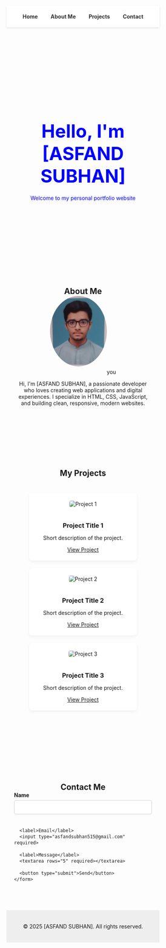 <!DOCTYPE html>
<html lang="en">
<head>
  <meta charset="UTF-8">
  <meta name="viewport" content="width=device-width, initial-scale=1">
  <title>My Portfolio</title>
  <style>
    * {
      margin: 0;
      padding: 0;
      box-sizing: border-box;
      scroll-behavior: smooth;
    }

    body {
      font-family: 'Segoe UI', sans-serif;
      line-height: 1.6;
      background: #f9f9f9;
      color: #333;
    }

    header {
      background: #fff;
      padding: 20px;
      text-align: center;
      box-shadow: 0 2px 4px rgba(0,0,0,0.1);
      position: sticky;
      top: 0;
      z-index: 100;
    }

    nav a {
      margin: 0 15px;
      text-decoration: none;
      color: #333;
      font-weight: bold;
    }

    section {
      padding: 60px 20px;
      text-align: center;
    }

    .banner {
      background: url('https://via.placeholder.com/1500x400') no-repeat center/cover;
      color: blue;
      padding: 120px 20px;
    }

    .banner h1 {
      font-size: 48px;
      margin-bottom: 20px;
    }

    .about img {
      width: 150px;
      border-radius: 50%;
      margin-bottom: 20px;
    }

    .projects {
      display: grid;
      grid-template-columns: repeat(auto-fit, minmax(250px, 1fr));
      gap: 20px;
      padding: 40px;
    }

    .card {
      background: white;
      padding: 20px;
      border-radius: 8px;
      box-shadow: 0 4px 8px rgba(0,0,0,0.05);
      transition: transform 0.3s ease;
    }

    .card:hover {
      transform: translateY(-5px);
    }

    .card img {
      width: 100%;
      border-radius: 4px;
      margin-bottom: 15px;
    }

    .contact form {
      max-width: 500px;
      margin: 0 auto;
      text-align: left;
    }

    .contact label {
      display: block;
      margin-bottom: 5px;
      font-weight: bold;
    }

    .contact input, .contact textarea {
      width: 100%;
      padding: 10px;
      margin-bottom: 20px;
      border: 1px solid #ccc;
      border-radius: 4px;
    }

    .contact button {
      background: #333;
      color: white;
      border: none;
      padding: 12px 20px;
      border-radius: 4px;
      cursor: pointer;
      transition: background 0.3s ease;
    }

    .contact button:hover {
      background: #555;
    }

    footer {
      padding: 20px;
      background: #eee;
      text-align: center;
    }

  </style>
</head>

<body>

  <header>
    <nav>
      <a href="#home">Home</a>
      <a href="#about">About Me</a>
      <a href="#projects">Projects</a>
      <a href="#contact">Contact</a>
    </nav>
  </header>

  <section id="home" class="banner">
    <h1>Hello, I'm [ASFAND SUBHAN]</h1>
    <p>Welcome to my personal portfolio website</p>
  </section>

  <section id="about" class="about">
    <h2>About Me</h2>
    <img src="my photo.jpg" alt="Profile Photo">you 
    <p>Hi, I'm [ASFAND SUBHAN], a passionate developer who loves creating web applications and digital experiences. I specialize in HTML, CSS, JavaScript, and building clean, responsive, modern websites.</p>
  </section>

  <section id="projects">
    <h2>My Projects</h2>
    <div class="projects">
      <div class="card">
        <img src="https://via.placeholder.com/400x200" alt="Project 1">
        <h3>Project Title 1</h3>
        <p>Short description of the project.</p>
        <a href="#" target="_blank">View Project</a>
      </div>
      <div class="card">
        <img src="https://via.placeholder.com/400x200" alt="Project 2">
        <h3>Project Title 2</h3>
        <p>Short description of the project.</p>
        <a href="#" target="_blank">View Project</a>
      </div>
      <div class="card">
        <img src="https://via.placeholder.com/400x200" alt="Project 3">
        <h3>Project Title 3</h3>
        <p>Short description of the project.</p>
        <a href="#" target="_blank">View Project</a>
      </div>
    </div>
  </section>

  <section id="contact" class="contact">
    <h2>Contact Me</h2>
    <form onsubmit="submitForm(event)">
      <label>Name</label>
      <input type="ASFAND SUBHAN" required>

      <label>Email</label>
      <input type="asfandsubhan515@gmail.com" required>

      <label>Message</label>
      <textarea rows="5" required></textarea>

      <button type="submit">Send</button>
    </form>
  </section>

  <footer>
    <p>&copy; 2025 [ASFAND SUBHAN]. All rights reserved.</p>
  </footer>

  <script>
    function submitForm(e) {
      e.preventDefault();
      alert("Thank you for reaching out!");
    }
  </script>

</body>
  </html>
